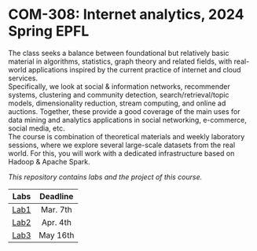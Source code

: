 # COM-308: Internet analytics, 2024 Spring EPFL

The class seeks a balance between foundational but relatively basic material in algorithms, statistics, graph theory and related fields, with real-world applications inspired by the current practice of internet and cloud services.  
Specifically, we look at social & information networks, recommender systems, clustering and community detection, search/retrieval/topic models, dimensionality reduction, stream computing, and online ad auctions. Together, these provide a good coverage of the main uses for data mining and analytics applications in social networking, e-commerce, social media, etc.  
The course is combination of theoretical materials and weekly laboratory sessions, where we explore several large-scale datasets from the real world. For this, you will work with a dedicated infrastructure based on Hadoop & Apache Spark.  

*This repository contains labs and the project of this course.*

|Labs|Deadline|
|:--:|:------:|
|[Lab1](https://github.com/YanY-Henry/COM-308-Internet-analytics/tree/main/lab1)|Mar. 7th|
|[Lab2](https://github.com/YanY-Henry/COM-308-Internet-analytics/tree/main/lab2)|Apr. 4th|
|[Lab3](https://github.com/YanY-Henry/COM-308-Internet-analytics/tree/main/lab3)|May 16th|
<!--
|[Lab3](https://github.com/YanY-Henry/COM-308-Internet-analytics/tree/main/lab3)|May 16th|
-->
